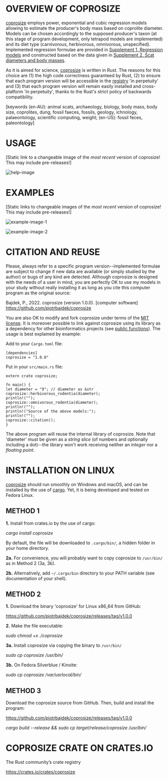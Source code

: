 # OVERVIEW OF COPROSIZE

[coprosize](https://github.com/piotrbajdek/coprosize) employs power, exponential and cubic regression models allowing to estimate the producer's body mass based on coprolite diameter. Models can be chosen accordingly to the supposed producer's taxon (at this stage of program development, only tetrapod models are implemented) and its diet type (carnivorous, herbivorous, omnivorous, unspecified). Implemented regression formulae are provided in [Supplement 1. Regression models](https://github.com/piotrbajdek/coprosize/blob/main/docs/supplement-1.ods) and constructed based on the data given in [Supplement 2. Scat diameters and body masses](https://github.com/piotrbajdek/coprosize/blob/main/docs/supplement-2.ods).

As it is aimed for science, [coprosize](https://github.com/piotrbajdek/coprosize) is written in Rust. The reasons for this choice are (1) the high code correctness guaranteed by Rust, (2) to ensure that each program version will be accessible in the [registry](https://docs.rs/crate/coprosize/latest) 'in perpetuity' and (3) that each program version will remain easily installed and cross-platform 'in perpetuity', thanks to the Rust's strict policy of backwards compatibility.

[keywords (en-AU): animal scats, archaeology, biology, body mass, body size, coprolites, dung, fossil faeces, fossils, geology, ichnology, palaeontology, scientific computing, weight; (en-US): fossil feces, paleontology]

# USAGE

[Static link to a changeable image of the _most recent_ version of coprosize! This may include pre-releases!]

![help-image](https://github.com/piotrbajdek/coprosize/blob/main/docs/images/help-image.png?raw=true)

# EXAMPLES

[Static links to changeable images of the _most recent_ version of coprosize! This may include pre-releases!]

![example-image-1](https://github.com/piotrbajdek/coprosize/blob/main/docs/images/example-image-1.png?raw=true)

![example-image-2](https://github.com/piotrbajdek/coprosize/blob/main/docs/images/example-image-2.png?raw=true)

# CITATION AND REUSE

Please, always refer to a specific program version--implemented formulae are subject to change if new data are available (or simply studied by the author) or bugs of any kind are detected. Although coprosize is designed with the needs of a user in mind, you are perfectly OK to use my models in your study without really installing it as long as you cite this computer program as the original source:

Bajdek, P., 2022. coprosize (version 1.0.0). [computer software] https://github.com/piotrbajdek/coprosize

You are also OK to modify and fork coprosize under terms of the [MIT license](https://github.com/piotrbajdek/coprosize/blob/main/LICENSE). It is moreover possible to link against coprosize using its library as a dependency for other bioinformatics projects (see [public functions](https://docs.rs/coprosize/1.0.0/coprosize/#functions)). The usage is best explained by example:

Add to your `Cargo.toml` file:

```
[dependencies]
coprosize = "1.0.0"
```

Put in your `src/main.rs` file:

```
extern crate coprosize;

fn main() {
let diameter = "9"; // diameter as &str
coprosize::herbivorous_rodentia(diameter);
println!("");
coprosize::omnivorous_rodentia(diameter);
println!("");
println!("Source of the above models:");
println!("");
coprosize::citation();
}
```
The above program will reuse the internal library of coprosize. Note that 'diameter' must be given as a _string slice_ (of numbers and optionally including a dot)--the library won't work receiving neither an _integer_ nor a _floating point_.

# INSTALLATION ON LINUX

[coprosize](https://github.com/piotrbajdek/coprosize) should run smoothly on Windows and macOS, and can be installed by the use of [cargo](https://www.rust-lang.org/tools/install). Yet, it is being developed and tested on Fedora Linux.

## METHOD 1

**1.** Install from crates.io by the use of cargo:

_cargo install coprosize_

By default, the file will be downloaded to `.cargo/bin/`, a hidden folder in your home directory.

**2a.** For convenience, you will probably want to copy coprosize to `/usr/bin/` as in Method 2 (3a, 3b).

**2b.** Alternatively, add `~/.cargo/bin` directory to your PATH variable (see documentation of your shell).

## METHOD 2

**1.** Download the binary 'coprosize' for Linux x86_64 from GitHub:

https://github.com/piotrbajdek/coprosize/releases/tag/v1.0.0

**2.** Make the file executable:

_sudo chmod +x ./coprosize_

**3a.** Install coprosize via copying the binary to `/usr/bin/`

_sudo cp coprosize /usr/bin/_

**3b.** On Fedora Silverblue / Kinoite:

_sudo cp coprosize /var/usrlocal/bin/_

## METHOD 3

Download the coprosize source from GitHub. Then, build and install the program:

https://github.com/piotrbajdek/coprosize/releases/tag/v1.0.0

_cargo build \--release && sudo cp target/release/coprosize /usr/bin/_

# COPROSIZE CRATE ON CRATES.IO

The Rust community’s crate registry

https://crates.io/crates/coprosize
